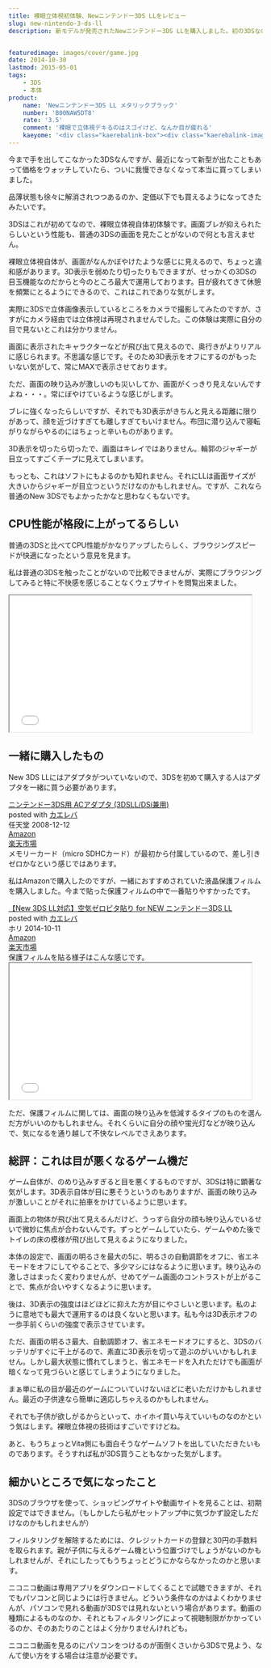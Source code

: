 ```yaml
---
title: 裸眼立体視初体験、Newニンテンドー3DS LLをレビュー
slug: new-nintendo-3-ds-ll
description: 新モデルが発売されたNewニンテンドー3DS LLを購入しました。初の3DSなので、旧モデルとの比較はできませんが、ブラウジングなどが快適に出来ました。裸眼立体視はすごいなと思う反面、今までにない体験なだけに違和感が拭えません。


featuredimage: images/cover/game.jpg
date: 2014-10-30
lastmod: 2015-05-01
tags: 
    - 3DS
    - 本体
product:
    name: 'Newニンテンドー3DS LL メタリックブラック'
    number: 'B00NAW5DT8'
    rate: '3.5'
    comment: '裸眼で立体視デキるのはスゴイけど、なんか目が疲れる'
    kaeyome: '<div class="kaerebalink-box"><div class="kaerebalink-image"><a href="http://www.amazon.co.jp/exec/obidos/ASIN/B00NAW5DT8/illusionspace-22/ref=nosim/" rel="nofollow" target="_blank"><img src="https://ecx.images-amazon.com/images/I/518kUVig4uL._SL160_.jpg" style="border: none;" /></a></div><div class="kaerebalink-info"><div class="kaerebalink-name"><a href="http://www.amazon.co.jp/exec/obidos/ASIN/B00NAW5DT8/illusionspace-22/ref=nosim/" rel="nofollow" target="_blank">New ニンテンドー3DS LL メタリックブラック</a><div class="kaerebalink-powered-date">posted with <a href="http://kaereba.com" rel="nofollow" target="_blank">カエレバ</a></div></div><div class="kaerebalink-detail"> 任天堂 2014-10-11    </div><div class="kaerebalink-link1"><div class="shoplinkamazon"><a href="http://www.amazon.co.jp/gp/search?keywords=New%20%83j%83%93%83e%83%93%83h%81%5B3DS%20LL%20%83%81%83%5E%83%8A%83b%83N%83u%83%89%83b%83N&__mk_ja_JP=%83J%83%5E%83J%83i&tag=illusionspace-22" rel="nofollow" target="_blank" title="アマゾン" >Amazon</a></div><div class="shoplinkrakuten"><a href="http://hb.afl.rakuten.co.jp/hgc/0e95387f.f2aef20d.0e953880.25e412bd/?pc=http%3A%2F%2Fsearch.rakuten.co.jp%2Fsearch%2Fmall%2FNew%2520%25E3%2583%258B%25E3%2583%25B3%25E3%2583%2586%25E3%2583%25B3%25E3%2583%2589%25E3%2583%25BC3DS%2520LL%2520%25E3%2583%25A1%25E3%2582%25BF%25E3%2583%25AA%25E3%2583%2583%25E3%2582%25AF%25E3%2583%2596%25E3%2583%25A9%25E3%2583%2583%25E3%2582%25AF%2F-%2Ff.1-p.1-s.1-sf.0-st.A-v.2%3Fx%3D0%26scid%3Daf_ich_link_urltxt%26m%3Dhttp%3A%2F%2Fm.rakuten.co.jp%2F" rel="nofollow" target="_blank" title="楽天市場" >楽天市場</a></div></div></div><div class="booklink-footer" style="clear: left"></div></div>'
---
```


今まで手を出してこなかった3DSなんですが、最近になって新型が出たこともあって価格をウォッチしていたら、ついに我慢できなくなって本当に買ってしまいました。

品薄状態も徐々に解消されつつあるのか、定価以下でも買えるようになってきたみたいです。

3DSはこれが初めてなので、裸眼立体視自体初体験です。画面ブレが抑えられたらしいという性能も、普通の3DSの画面を見たことがないので何とも言えません。

裸眼立体視自体が、画面がなんかぼやけたような感じに見えるので、ちょっと違和感があります。3D表示を弱めたり切ったりもできますが、せっかくの3DSの目玉機能なのだからと今のところ最大で運用しております。目が疲れてきて休憩を頻繁にとるようにできるので、これはこれでありな気がします。

実際に3DSで立体画像表示しているところをカメラで撮影してみたのですが、さすがにカメラ経由では立体視は再現されませんでした。この体験は実際に自分の目で見ないとこれは分かりません。

画面に表示されたキャラクターなどが飛び出て見えるので、奥行きがよりリアルに感じられます。不思議な感じです。そのため3D表示をオフにするのがもったいない気がして、常にMAXで表示させております。

ただ、画面の映り込みが激しいのも災いしてか、画面がくっきり見えないんですよね・・・。常にぼやけているような感じがします。

ブレに強くなったらしいですが、それでも3D表示がきちんと見える距離に限りがあって、顔を近づけすぎても離しすぎてもいけません。布団に潜り込んで寝転がりながらやるのにはちょっと辛いものがあります。

3D表示を切ったら切ったで、画面はキレイではありません。輪郭のジャギーが目立ってすごくチープに見えてしまいます。

もっとも、これはソフトにもよるのかも知れません。それにLLは画面サイズが大きいからジャギーが目立つというだけなのかもしれません。ですが、これなら普通のNew 3DSでもよかったかなと思わなくもないです。


## CPU性能が格段に上がってるらしい


普通の3DSと比べてCPU性能がかなりアップしたらしく、ブラウジングスピードが快適になったという意見を見ます。

私は普通の3DSを触ったことがないので比較できませんが、実際にブラウジングしてみると特に不快感を感じることなくウェブサイトを閲覧出来ました。

<iframe width="480" height="270" src="//www.youtube.com/embed/CCAOIXWsbpc" allowfullscreen></iframe>


## 一緒に購入したもの


New 3DS LLにはアダプタがついていないので、3DSを初めて購入する人はアダプタを一緒に買う必要があります。

<div class="kaerebalink-box">
<div class="kaerebalink-image"><a href="http://www.amazon.co.jp/exec/obidos/ASIN/B001KZGZVW/illusionspace-22/ref=nosim/" rel="nofollow" target="_blank"><img alt=""  src="https://ecx.images-amazon.com/images/I/41E5fnt2HgL._SL160_.jpg" style="border: none;" /></a></div>
<div class="kaerebalink-info">
<div class="kaerebalink-name"><a href="http://www.amazon.co.jp/exec/obidos/ASIN/B001KZGZVW/illusionspace-22/ref=nosim/" rel="nofollow" target="_blank">ニンテンドー3DS用 ACアダプタ (3DSLL/DSi兼用)</a>

<div class="kaerebalink-powered-date">posted with <a href="http://kaereba.com" rel="nofollow" target="_blank">カエレバ</a></div>
</div>
<div class="kaerebalink-detail"> 任天堂 2008-12-12    </div>
<div class="kaerebalink-link1">
<div class="shoplinkamazon"><a href="http://www.amazon.co.jp/gp/search?keywords=%83j%83%93%83e%83%93%83h%81%5B3DS%97p%20AC%83A%83_%83v%83%5E&#038;__mk_ja_JP=%83J%83%5E%83J%83i&#038;tag=illusionspace-22" rel="nofollow" target="_blank" title="アマゾン" >Amazon</a></div>
<div class="shoplinkrakuten"><a href="http://hb.afl.rakuten.co.jp/hgc/0e95387f.f2aef20d.0e953880.25e412bd/?pc=http%3A%2F%2Fsearch.rakuten.co.jp%2Fsearch%2Fmall%2F%25E3%2583%258B%25E3%2583%25B3%25E3%2583%2586%25E3%2583%25B3%25E3%2583%2589%25E3%2583%25BC3DS%25E7%2594%25A8%2520AC%25E3%2582%25A2%25E3%2583%2580%25E3%2583%2597%25E3%2582%25BF%2F-%2Ff.1-p.1-s.1-sf.0-st.A-v.2%3Fx%3D0%26scid%3Daf_ich_link_urltxt%26m%3Dhttp%3A%2F%2Fm.rakuten.co.jp%2F" rel="nofollow" target="_blank" title="楽天市場" >楽天市場</a></div>
</div>
</div>
<div class="booklink-footer" style="clear: left"></div>
</div>
メモリーカード（micro SDHCカード）が最初から付属しているので、差し引きゼロかなという感じではあります。

私はAmazonで購入したのですが、一緒におすすめされていた液晶保護フィルムを購入しました。今まで貼った保護フィルムの中で一番貼りやすかったです。

<div class="kaerebalink-box">
<div class="kaerebalink-image"><a href="http://www.amazon.co.jp/exec/obidos/ASIN/B00NFCCV98/illusionspace-22/ref=nosim/" rel="nofollow" target="_blank"><img alt=""  src="https://ecx.images-amazon.com/images/I/51XXGhoh1VL._SL160_.jpg" style="border: none;" /></a></div>
<div class="kaerebalink-info">
<div class="kaerebalink-name"><a href="http://www.amazon.co.jp/exec/obidos/ASIN/B00NFCCV98/illusionspace-22/ref=nosim/" rel="nofollow" target="_blank">【New 3DS LL対応】空気ゼロピタ貼り for NEW ニンテンドー3DS LL</a>

<div class="kaerebalink-powered-date">posted with <a href="http://kaereba.com" rel="nofollow" target="_blank">カエレバ</a></div>
</div>
<div class="kaerebalink-detail"> ホリ 2014-10-11    </div>
<div class="kaerebalink-link1">
<div class="shoplinkamazon"><a href="http://www.amazon.co.jp/gp/search?keywords=%8B%F3%8BC%83%5B%83%8D%83s%83%5E%93%5C%82%E8%20for%20NEW%20%83j%83%93%83e%83%93%83h%81%5B3DS%20LL&#038;__mk_ja_JP=%83J%83%5E%83J%83i&#038;tag=illusionspace-22" rel="nofollow" target="_blank" title="アマゾン" >Amazon</a></div>
<div class="shoplinkrakuten"><a href="http://hb.afl.rakuten.co.jp/hgc/0e95387f.f2aef20d.0e953880.25e412bd/?pc=http%3A%2F%2Fsearch.rakuten.co.jp%2Fsearch%2Fmall%2F%25E7%25A9%25BA%25E6%25B0%2597%25E3%2582%25BC%25E3%2583%25AD%25E3%2583%2594%25E3%2582%25BF%25E8%25B2%25BC%25E3%2582%258A%2520for%2520NEW%2520%25E3%2583%258B%25E3%2583%25B3%25E3%2583%2586%25E3%2583%25B3%25E3%2583%2589%25E3%2583%25BC3DS%2520LL%2F-%2Ff.1-p.1-s.1-sf.0-st.A-v.2%3Fx%3D0%26scid%3Daf_ich_link_urltxt%26m%3Dhttp%3A%2F%2Fm.rakuten.co.jp%2F" rel="nofollow" target="_blank" title="楽天市場" >楽天市場</a></div>
</div>
</div>
<div class="booklink-footer" style="clear: left"></div>
</div>
保護フィルムを貼る様子はこんな感じです。

<iframe width="480" height="270" src="//www.youtube.com/embed/pFe-anyCRL0" allowfullscreen></iframe>

ただ、保護フィルムに関しては、画面の映り込みを低減するタイプのものを選んだ方がいいのかもしれません。それくらいに自分の顔や蛍光灯などが映り込んで、気になるを通り越して不快なレベルでさえあります。


## 総評：これは目が悪くなるゲーム機だ


ゲーム自体が、のめり込みすぎると目を悪くするものですが、3DSは特に顕著な気がします。3D表示自体が目に悪そうというのもありますが、画面の映り込みが激しいことがそれに拍車をかけているように思います。

画面上の物体が飛び出て見えるんだけど、うっすら自分の顔も映り込んでいるせいで微妙に焦点が合わないんです。ずっとゲームしていたら、ゲームやめた後でトイレの床の模様が飛び出して見えるようになりました。

本体の設定で、画面の明るさを最大の5に、明るさの自動調節をオフに、省エネモードをオフにしてやることで、多少マシにはなるように思います。映り込みの激しさはまったく変わりませんが、せめてゲーム画面のコントラストが上がることで、焦点が合いやすくなるように思います。

後は、3D表示の強度はほどほどに抑えた方が目にやさしいと思います。私のように意地でも最大で運用するのは良くないと思います。私も今は3D表示オフの一歩手前くらいの強度で表示させています。

ただ、画面の明るさ最大、自動調節オフ、省エネモードオフにすると、3DSのバッテリがすぐに干上がるので、素直に3D表示を切って遊ぶのがいいかもしれません。しかし最大状態に慣れてしまうと、省エネモードを入れただけでも画面が暗くなって見づらいと感じてしまうようになりました。

まぁ単に私の目が最近のゲームについていけないほどに老いただけかもしれません。最近の子供達なら簡単に適応しちゃえるのかもしれません。

それでも子供が欲しがるからといって、ホイホイ買い与えていいものなのかという気はします。裸眼立体視の技術はすごいですけどね。

あと、もうちょっとVita側にも面白そうなゲームソフトを出していただきたいものであります。そうすれば私が3DS買うこともなかった気がします。


## 細かいところで気になったこと


3DSのブラウザを使って、ショッピングサイトや動画サイトを見ることは、初期設定ではできません。（もしかしたら私がセットアップ中に気づかず設定しただけなのかもしれませんが）

フィルタリングを解除するためには、クレジットカードの登録と30円の手数料を取られます。親が子供に与えるゲーム機という位置づけでしょうがないのかもしれませんが、それにしたってもうちょっとどうにかならなかったのかと思います。

ニコニコ動画は専用アプリをダウンロードしてくることで試聴できますが、それでもパソコンと同じようには行きません。どういう条件なのかはよくわかりませんが、パソコンで見れる動画が3DSでは見れないという場合があります。動画の種類によるものなのか、それともフィルタリングによって視聴制限がかかっているのか、そのあたりのことはよく分かりませんけれども。

ニコニコ動画を見るのにパソコンをつけるのが面倒くさいから3DSで見よう、なんて使い方をする場合は注意が必要です。


  